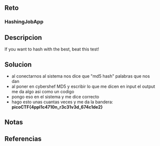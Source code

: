 
## Reto
### HashingJobApp

## Descripcion
If you want to hash with the best, beat this test!

## Solucion
- al conectarnos al sistema nos dice que "md5 hash" palabras que nos dan
- al poner en cybershef MD5 y escribir lo que me dicen en input el output me da algo asi como un codigo
- pongo eso en el sistema y me dice correcto
- hago esto unas cuantas veces y me da la bandera: **picoCTF{4ppl1c4710n_r3c31v3d_674c1de2}**

## Notas

## Referencias
